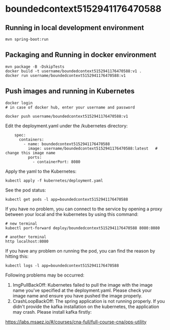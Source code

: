 # boundedcontext5152941176470588

## Running in local development environment

```
mvn spring-boot:run
```

## Packaging and Running in docker environment

```
mvn package -B -DskipTests
docker build -t username/boundedcontext5152941176470588:v1 .
docker run username/boundedcontext5152941176470588:v1
```

## Push images and running in Kubernetes

```
docker login 
# in case of docker hub, enter your username and password

docker push username/boundedcontext5152941176470588:v1
```

Edit the deployment.yaml under the /kubernetes directory:
```
    spec:
      containers:
        - name: boundedcontext5152941176470588
          image: username/boundedcontext5152941176470588:latest   # change this image name
          ports:
            - containerPort: 8080

```

Apply the yaml to the Kubernetes:
```
kubectl apply -f kubernetes/deployment.yaml
```

See the pod status:
```
kubectl get pods -l app=boundedcontext5152941176470588
```

If you have no problem, you can connect to the service by opening a proxy between your local and the kubernetes by using this command:
```
# new terminal
kubectl port-forward deploy/boundedcontext5152941176470588 8080:8080

# another terminal
http localhost:8080
```

If you have any problem on running the pod, you can find the reason by hitting this:
```
kubectl logs -l app=boundedcontext5152941176470588
```

Following problems may be occurred:

1. ImgPullBackOff:  Kubernetes failed to pull the image with the image name you've specified at the deployment.yaml. Please check your image name and ensure you have pushed the image properly.
1. CrashLoopBackOff: The spring application is not running properly. If you didn't provide the kafka installation on the kubernetes, the application may crash. Please install kafka firstly:

https://labs.msaez.io/#/courses/cna-full/full-course-cna/ops-utility

